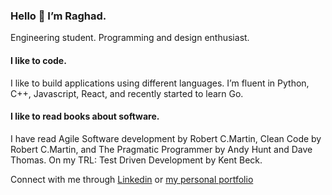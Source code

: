 ### Hello 👋 I’m Raghad.

Engineering student. Programming and design enthusiast.
#### I like to code.
I like to build applications using different languages. I’m fluent in Python, C++, Javascript, React, and recently started to learn Go.

#### I like to read books about software.
I have read Agile Software development by Robert C.Martin, Clean Code by Robert C.Martin, and The Pragmatic Programmer by Andy Hunt and Dave Thomas. On my TRL: Test Driven Development by Kent Beck. 

Connect with me through [Linkedin](https://www.linkedin.com/in/raghadasfour/) or [my personal portfolio](https://raghadasfour.com/)
